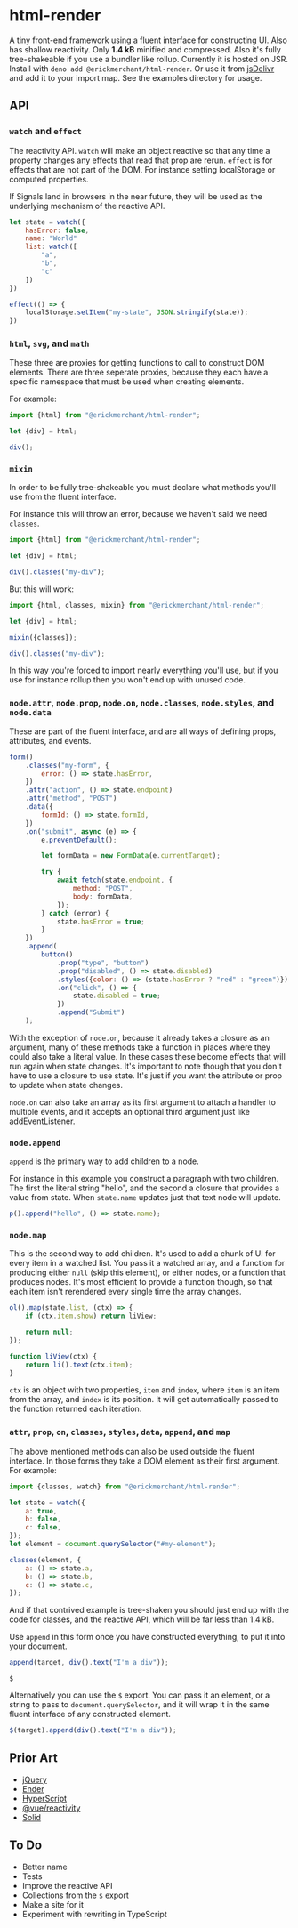 # html-render

A tiny front-end framework using a fluent interface for constructing UI. Also has shallow reactivity. Only **1.4 kB** minified and compressed. Also it's fully tree-shakeable if you use a bundler like rollup. Currently it is hosted on JSR. Install with `deno add @erickmerchant/html-render`. Or use it from [jsDelivr](https://cdn.jsdelivr.net/gh/erickmerchant/html-render@~0.10.0/lib.min.js) and add it to your import map. See the examples directory for usage.

## API

### `watch` and `effect`

The reactivity API. `watch` will make an object reactive so that any time a property changes any effects that read that prop are rerun. `effect` is for effects that are not part of the DOM. For instance setting localStorage or computed properties.

If Signals land in browsers in the near future, they will be used as the underlying mechanism of the reactive API.

```javascript
let state = watch({
	hasError: false,
	name: "World"
	list: watch([
		"a",
		"b",
		"c"
	])
})

effect(() => {
	localStorage.setItem("my-state", JSON.stringify(state));
})
```

### `html`, `svg`, and `math`

These three are proxies for getting functions to call to construct DOM elements. There are three seperate proxies, because they each have a specific namespace that must be used when creating elements.

For example:

```javascript
import {html} from "@erickmerchant/html-render";

let {div} = html;

div();
```

### `mixin`

In order to be fully tree-shakeable you must declare what methods you'll use from the fluent interface.

For instance this will throw an error, because we haven't said we need `classes`.

```javascript
import {html} from "@erickmerchant/html-render";

let {div} = html;

div().classes("my-div");
```

But this will work:

```javascript
import {html, classes, mixin} from "@erickmerchant/html-render";

let {div} = html;

mixin({classes});

div().classes("my-div");
```

In this way you're forced to import nearly everything you'll use, but if you use for instance rollup then you won't end up with unused code.

### `node.attr`, `node.prop`, `node.on`, `node.classes`, `node.styles`, and `node.data`

These are part of the fluent interface, and are all ways of defining props, attributes, and events.

```javascript
form()
	.classes("my-form", {
		error: () => state.hasError,
	})
	.attr("action", () => state.endpoint)
	.attr("method", "POST")
	.data({
		formId: () => state.formId,
	})
	.on("submit", async (e) => {
		e.preventDefault();

		let formData = new FormData(e.currentTarget);

		try {
			await fetch(state.endpoint, {
				method: "POST",
				body: formData,
			});
		} catch (error) {
			state.hasError = true;
		}
	})
	.append(
		button()
			.prop("type", "button")
			.prop("disabled", () => state.disabled)
			.styles({color: () => (state.hasError ? "red" : "green")})
			.on("click", () => {
				state.disabled = true;
			})
			.append("Submit")
	);
```

With the exception of `node.on`, because it already takes a closure as an argument, many of these methods take a function in places where they could also take a literal value. In these cases these become effects that will run again when state changes. It's important to note though that you don't have to use a closure to use state. It's just if you want the attribute or prop to update when state changes.

`node.on` can also take an array as its first argument to attach a handler to multiple events, and it accepts an optional third argument just like addEventListener.

### `node.append`

`append` is the primary way to add children to a node.

For instance in this example you construct a paragraph with two children. The first the literal string "hello", and the second a closure that provides a value from state. When `state.name` updates just that text node will update.

```javascript
p().append("hello", () => state.name);
```

### `node.map`

This is the second way to add children. It's used to add a chunk of UI for every item in a watched list. You pass it a watched array, and a function for producing either `null` (skip this element), or either nodes, or a function that produces nodes. It's most efficient to provide a function though, so that each item isn't rerendered every single time the array changes.

```javascript
ol().map(state.list, (ctx) => {
	if (ctx.item.show) return liView;

	return null;
});

function liView(ctx) {
	return li().text(ctx.item);
}
```

`ctx` is an object with two properties, `item` and `index`, where `item` is an item from the array, and `index` is its position. It will get automatically passed to the function returned each iteration.

### `attr`, `prop`, `on`, `classes`, `styles`, `data`, `append`, and `map`

The above mentioned methods can also be used outside the fluent interface. In those forms they take a DOM element as their first argument. For example:

```javascript
import {classes, watch} from "@erickmerchant/html-render";

let state = watch({
	a: true,
	b: false,
	c: false,
});
let element = document.querySelector("#my-element");

classes(element, {
	a: () => state.a,
	b: () => state.b,
	c: () => state.c,
});
```

And if that contrived example is tree-shaken you should just end up with the code for classes, and the reactive API, which will be far less than 1.4 kB.

Use `append` in this form once you have constructed everything, to put it into your document.

```javascript
append(target, div().text("I'm a div"));
```

`$`

Alternatively you can use the `$` export. You can pass it an element, or a string to pass to `document.querySelector`, and it will wrap it in the same fluent interface of any constructed element.

```javascript
$(target).append(div().text("I'm a div"));
```

## Prior Art

- [jQuery](https://github.com/jquery/jquery)
- [Ender](https://github.com/ender-js/Ender)
- [HyperScript](https://github.com/hyperhype/hyperscript)
- [@vue/reactivity](https://github.com/vuejs/core/tree/main/packages/reactivity)
- [Solid](https://www.solidjs.com/)

## To Do

- Better name
- Tests
- Improve the reactive API
- Collections from the `$` export
- Make a site for it
- Experiment with rewriting in TypeScript
